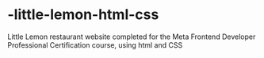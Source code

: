 # -little-lemon-html-css 
Little Lemon restaurant website completed for the Meta Frontend Developer Professional Certification course, using html and CSS
